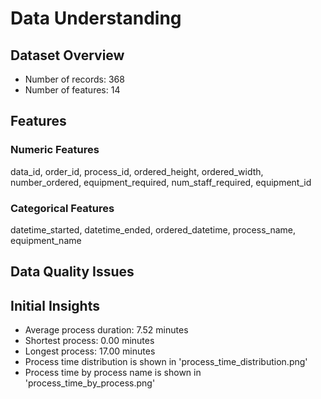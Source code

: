 # Data Understanding

## Dataset Overview
- Number of records: 368
- Number of features: 14

## Features
### Numeric Features
data_id, order_id, process_id, ordered_height, ordered_width, number_ordered, equipment_required, num_staff_required, equipment_id

### Categorical Features
datetime_started, datetime_ended, ordered_datetime, process_name, equipment_name

## Data Quality Issues

## Initial Insights
- Average process duration: 7.52 minutes
- Shortest process: 0.00 minutes
- Longest process: 17.00 minutes
- Process time distribution is shown in 'process_time_distribution.png'
- Process time by process name is shown in 'process_time_by_process.png'

